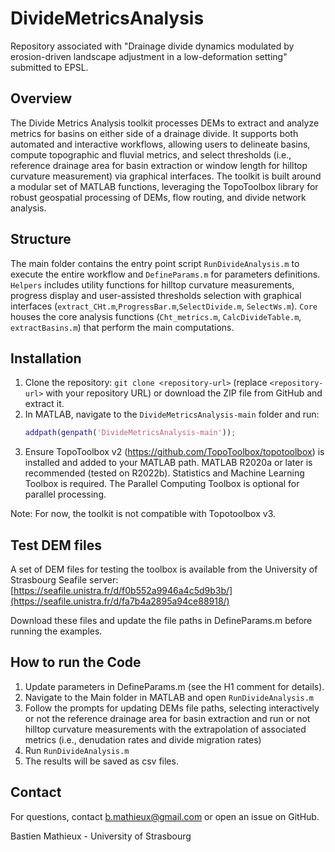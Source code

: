 # DivideMetricsAnalysis

Repository associated with "Drainage divide dynamics modulated by erosion-driven landscape adjustment in a low-deformation setting" submitted to EPSL. 

## Overview 

The Divide Metrics Analysis toolkit processes DEMs to extract and analyze metrics for basins on either side of a drainage divide. It supports both automated and interactive workflows, allowing users to delineate basins, compute topographic and fluvial metrics, and select thresholds (i.e., reference drainage area for basin extraction or window length for hilltop curvature measurement) via graphical interfaces. The toolkit is built around a modular set of MATLAB functions, leveraging the TopoToolbox library for robust geospatial processing of DEMs, flow routing, and divide network analysis.

## Structure

The main folder contains the entry point script `RunDivideAnalysis.m` to execute the entire workflow and `DefineParams.m` for parameters definitions. `Helpers` includes utility functions for hilltop curvature measurements, progress display and user-assisted thresholds selection with graphical interfaces (`extract_CHt.m`,`ProgressBar.m`,`SelectDivide.m`, `SelectWs.m`). `Core` houses the core analysis functions (`Cht_metrics.m`, `CalcDivideTable.m`, `extractBasins.m`) that perform the main computations.

## Installation

1. Clone the repository: `git clone <repository-url>` (replace `<repository-url>` with your repository URL) or download the ZIP file from GitHub and extract it.
2. In MATLAB, navigate to the `DivideMetricsAnalysis-main` folder and run:
   ```matlab
   addpath(genpath('DivideMetricsAnalysis-main'));
3. Ensure TopoToolbox v2 (https://github.com/TopoToolbox/topotoolbox) is installed and added to your MATLAB path. MATLAB R2020a or later is recommended (tested on R2022b). Statistics and Machine Learning Toolbox is required. The Parallel Computing Toolbox is optional for parallel processing.
   
Note: For now, the toolkit is not compatible with Topotoolbox v3.

## Test DEM files

A set of DEM files for testing the toolbox is available from the University of Strasbourg Seafile server:
[https://seafile.unistra.fr/d/f0b552a9946a4c5d9b3b/](https://seafile.unistra.fr/d/fa7b4a2895a94ce88918/)

Download these files and update the file paths in DefineParams.m before running the examples.

## How to run the Code

1. Update parameters in DefineParams.m (see the H1 comment for details).
2. Navigate to the Main folder in MATLAB and open `RunDivideAnalysis.m`
3. Follow the prompts for updating DEMs file paths, selecting interactively or not the reference drainage area for basin extraction and run or not hilltop curvature measurements with the extrapolation of associated metrics (i.e., denudation rates and divide migration rates)
4. Run `RunDivideAnalysis.m`
5. The results will be saved as csv files.

## Contact

For questions, contact b.mathieux@gmail.com or open an issue on GitHub. 

Bastien Mathieux - University of Strasbourg
